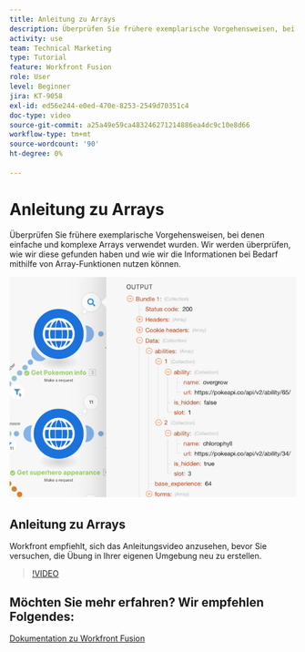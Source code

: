 ```yaml
---
title: Anleitung zu Arrays
description: Überprüfen Sie frühere exemplarische Vorgehensweisen, bei denen einfache und komplexe Arrays in [!DNL Adobe Workfront Fusion].
activity: use
team: Technical Marketing
type: Tutorial
feature: Workfront Fusion
role: User
level: Beginner
jira: KT-9058
exl-id: ed56e244-e0ed-470e-8253-2549d70351c4
doc-type: video
source-git-commit: a25a49e59ca483246271214886ea4dc9c10e8d66
workflow-type: tm+mt
source-wordcount: '90'
ht-degree: 0%

---
```


# Anleitung zu Arrays

Überprüfen Sie frühere exemplarische Vorgehensweisen, bei denen einfache und komplexe Arrays verwendet wurden. Wir werden überprüfen, wie wir diese gefunden haben und wie wir die Informationen bei Bedarf mithilfe von Array-Funktionen nutzen können.

![Bild eines Fusionsszenarios](assets/final-functional-bits-and-bobs-1.png)

## Anleitung zu Arrays

Workfront empfiehlt, sich das Anleitungsvideo anzusehen, bevor Sie versuchen, die Übung in Ihrer eigenen Umgebung neu zu erstellen.

>[!VIDEO](https://video.tv.adobe.com/v/335299/?quality=12&learn=on)


## Möchten Sie mehr erfahren? Wir empfehlen Folgendes:

[Dokumentation zu Workfront Fusion](https://experienceleague.adobe.com/docs/workfront/using/adobe-workfront-fusion/workfront-fusion-2.html?lang=en)
